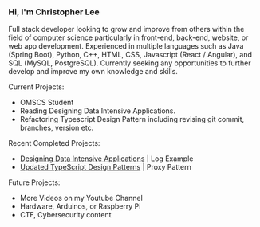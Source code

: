 ### Hi, I'm Christopher Lee

Full stack developer looking to grow and improve from others within the field of computer science particularly in front-end, back-end, website, or web app development. Experienced in multiple languages such as Java (Spring Boot), Python, C++, HTML, CSS, Javascript (React / Angular), and SQL (MySQL, PostgreSQL). Currently seeking any opportunities to further develop and improve my own knowledge and skills.

Current Projects:
* OMSCS Student
* Reading Designing Data Intensive Applications.
* Refactoring Typescript Design Pattern including revising git commit, branches, version etc.

Recent Completed Projects:
* [Designing Data Intensive Applications](https://github.com/choicespecs/ddia-notes) | Log Example
* [Updated TypeScript Design Patterns](https://github.com/choicespecs/TypescriptDesignPatterns) | Proxy Pattern

Future Projects:
* More Videos on my Youtube Channel
* Hardware, Arduinos, or Raspberry Pi
* CTF, Cybersecurity content



